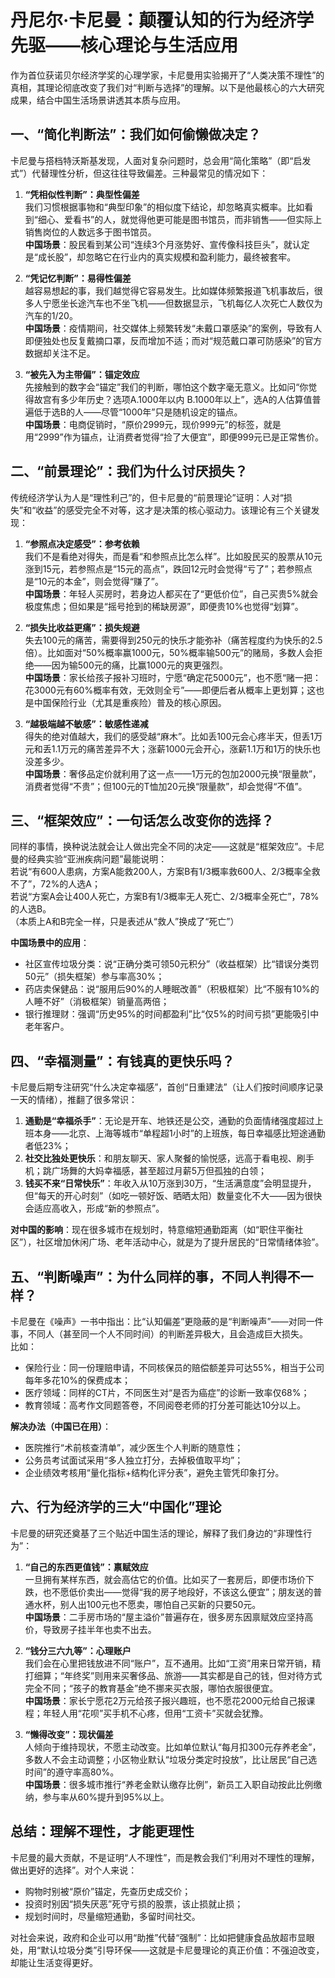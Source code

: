 # 丹尼尔·卡尼曼：颠覆认知的行为经济学先驱——核心理论与生活应用
作为首位获诺贝尔经济学奖的心理学家，卡尼曼用实验揭开了“人类决策不理性”的真相，其理论彻底改变了我们对“判断与选择”的理解。以下是他最核心的六大研究成果，结合中国生活场景讲透其本质与应用。


## 一、“简化判断法”：我们如何偷懒做决定？
卡尼曼与搭档特沃斯基发现，人面对复杂问题时，总会用“简化策略”（即“启发式”）代替理性分析，但这往往导致偏差。三种最常见的情况如下：
1.  **“凭相似性判断”：典型性偏差**  
   我们习惯根据事物和“典型印象”的相似度下结论，却忽略真实概率。比如看到“细心、爱看书”的人，就觉得他更可能是图书馆员，而非销售——但实际上销售岗位的人数远多于图书馆员。  
   **中国场景**：股民看到某公司“连续3个月涨势好、宣传像科技巨头”，就认定是“成长股”，却忽略它在行业内的真实规模和盈利能力，最终被套牢。

2.  **“凭记忆判断”：易得性偏差**  
   越容易想起的事，我们越觉得它容易发生。比如媒体频繁报道飞机事故后，很多人宁愿坐长途汽车也不坐飞机——但数据显示，飞机每亿人次死亡人数仅为汽车的1/20。  
   **中国场景**：疫情期间，社交媒体上频繁转发“未戴口罩感染”的案例，导致有人即便独处也反复戴摘口罩，反而增加不适；而对“规范戴口罩可防感染”的官方数据却关注不足。

3.  **“被先入为主带偏”：锚定效应**  
   先接触到的数字会“锚定”我们的判断，哪怕这个数字毫无意义。比如问“你觉得故宫有多少年历史？选项A.1000年以内  B.1000年以上”，选A的人估算值普遍低于选B的人——尽管“1000年”只是随机设定的锚点。  
   **中国场景**：电商促销时，“原价2999元，现价999元”的标签，就是用“2999”作为锚点，让消费者觉得“捡了大便宜”，即便999元已是正常售价。


## 二、“前景理论”：我们为什么讨厌损失？
传统经济学认为人是“理性利己”的，但卡尼曼的“前景理论”证明：人对“损失”和“收益”的感受完全不对等，这才是决策的核心驱动力。该理论有三个关键发现：
1.  **“参照点决定感受”：参考依赖**  
   我们不是看绝对得失，而是看“和参照点比怎么样”。比如股民买的股票从10元涨到15元，若参照点是“15元的高点”，跌回12元时会觉得“亏了”；若参照点是“10元的本金”，则会觉得“赚了”。  
   **中国场景**：年轻人买房时，若身边人都买在了“更低价位”，自己买贵5%就会极度焦虑；但如果是“摇号抢到的稀缺房源”，即便贵10%也觉得“划算”。

2.  **“损失比收益更痛”：损失规避**  
   失去100元的痛苦，需要得到250元的快乐才能弥补（痛苦程度约为快乐的2.5倍）。比如面对“50%概率赢1000元，50%概率输500元”的赌局，多数人会拒绝——因为输500元的痛，比赢1000元的爽更强烈。  
   **中国场景**：家长给孩子报补习班时，宁愿“确定花5000元”，也不愿“赌一把：花3000元有60%概率有效，无效则全亏”——即便后者从概率上更划算；这也是中国保险行业（尤其是重疾险）普及的核心原因。

3.  **“越极端越不敏感”：敏感性递减**  
   得失的绝对值越大，我们的感受越“麻木”。比如丢100元会心疼半天，但丢1万元和丢1.1万元的痛苦差异不大；涨薪1000元会开心，涨薪1.1万和1万的快乐也没差多少。  
   **中国场景**：奢侈品定价就利用了这一点——1万元的包加2000元换“限量款”，消费者觉得“不贵”；但100元的T恤加20元换“限量款”，却会觉得“不值”。


## 三、“框架效应”：一句话怎么改变你的选择？
同样的事情，换种说法就会让人做出完全不同的决定——这就是“框架效应”。卡尼曼的经典实验“亚洲疾病问题”最能说明：  
若说“有600人患病，方案A能救200人，方案B有1/3概率救600人、2/3概率全救不了”，72%的人选A；  
若说“方案A会让400人死亡，方案B有1/3概率无人死亡、2/3概率全死亡”，78%的人选B。  
（本质上A和B完全一样，只是表述从“救人”换成了“死亡”）  

**中国场景中的应用**：
- 社区宣传垃圾分类：说“正确分类可领50元积分”（收益框架）比“错误分类罚50元”（损失框架）参与率高30%；  
- 药店卖保健品：说“服用后90%的人睡眠改善”（积极框架）比“不服有10%的人睡不好”（消极框架）销量高两倍；  
- 银行推理财：强调“历史95%的时间都盈利”比“仅5%的时间亏损”更能吸引中老年客户。


## 四、“幸福测量”：有钱真的更快乐吗？
卡尼曼后期专注研究“什么决定幸福感”，首创“日重建法”（让人们按时间顺序记录一天的情绪），推翻了很多常识：
1.  **通勤是“幸福杀手”**：无论是开车、地铁还是公交，通勤的负面情绪强度超过上班本身——北京、上海等城市“单程超1小时”的上班族，每日幸福感比短途通勤者低23%；  
2.  **社交比独处更快乐**：和朋友聊天、家人聚餐的愉悦感，远高于看电视、刷手机；跳广场舞的大妈幸福感，甚至超过月薪5万但孤独的白领；  
3.  **钱买不来“日常快乐”**：年收入从10万涨到30万，“生活满意度”会明显提升，但“每天的开心时刻”（如吃一顿好饭、晒晒太阳）数量变化不大——因为很快会适应高收入，形成“新的参照点”。  

**对中国的影响**：现在很多城市在规划时，特意缩短通勤距离（如“职住平衡社区”），社区增加休闲广场、老年活动中心，就是为了提升居民的“日常情绪体验”。


## 五、“判断噪声”：为什么同样的事，不同人判得不一样？
卡尼曼在《噪声》一书中指出：比“认知偏差”更隐蔽的是“判断噪声”——对同一件事，不同人（甚至同一个人不同时间）的判断差异极大，且会造成巨大损失。  
比如：  
- 保险行业：同一份理赔申请，不同核保员的赔偿额差异可达55%，相当于公司每年多花10%的保费成本；  
- 医疗领域：同样的CT片，不同医生对“是否为癌症”的诊断一致率仅68%；  
- 教育领域：高考作文同题答卷，不同阅卷老师的打分差可能达10分以上。  

**解决办法（中国已在用）**：  
- 医院推行“术前核查清单”，减少医生个人判断的随意性；  
- 公务员考试面试采用“多人独立打分，去掉极值取平均”；  
- 企业绩效考核用“量化指标+结构化评分表”，避免主管凭印象打分。


## 六、行为经济学的三大“中国化”理论
卡尼曼的研究还奠基了三个贴近中国生活的理论，解释了我们身边的“非理性行为”：
1.  **“自己的东西更值钱”：禀赋效应**  
   一旦拥有某样东西，就会高估它的价值。比如买了一套房后，即便市场价下跌，也不愿低价卖出——觉得“我的房子地段好，不该这么便宜”；朋友送的普通水杯，别人出100元也不愿卖，哪怕自己买新的只要50元。  
   **中国场景**：二手房市场的“屋主溢价”普遍存在，很多房东因禀赋效应坚持高价，导致房子挂半年也卖不出去。

2.  **“钱分三六九等”：心理账户**  
   我们会在心里把钱放进不同“账户”，互不通用。比如“工资”用来日常开销，精打细算；“年终奖”则用来买奢侈品、旅游——其实都是自己的钱，但对待方式完全不同；“孩子的教育基金”绝不挪来买衣服，哪怕衣服很便宜。  
   **中国场景**：家长宁愿花2万元给孩子报兴趣班，也不愿花2000元给自己报课程；年轻人用“花呗”买手机不心疼，但用“工资卡”买就会犹豫。

3.  **“懒得改变”：现状偏差**  
   人倾向于维持现状，不愿主动改变。比如单位默认“每月扣300元存养老金”，多数人不会主动调整；小区物业默认“垃圾分类定时投放”，比让居民“自己选时间”的遵守率高80%。  
   **中国场景**：很多城市推行“养老金默认缴存比例”，新员工入职自动按此比例缴纳，参与率从60%提升到95%以上。


## 总结：理解不理性，才能更理性
卡尼曼的最大贡献，不是证明“人不理性”，而是教会我们“利用对不理性的理解，做出更好的选择”。对个人来说：  
- 购物时别被“原价”锚定，先查历史成交价；  
- 投资时别因“损失厌恶”死守亏损的股票，该止损就止损；  
- 规划时间时，尽量缩短通勤，多留时间社交。  

对社会来说，政府和企业可以用“助推”代替“强制”：比如把健康食品放超市显眼处，用“默认垃圾分类”引导环保——这就是卡尼曼理论的真正价值：不强迫改变，却能让生活变得更好。